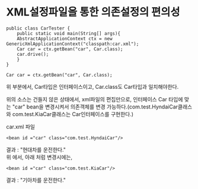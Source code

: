 # XML설정파일을 통한 의존설정의 편의성
```
public class CarTester {
	public static void main(String[] args){
	AbstractApplicationContext ctx = new GenericXmlApplicationContext("classpath:car.xml");
	Car car = ctx.getBean("car", Car.class);
	car.drive();
	}
}
```
```
Car car = ctx.getBean("car", Car.class);
```
위 부분에서, Car타입은 인터페이스이고, Car.class도 Car타입과 일치해야한다.

위의 소스는 건들지 않은 상태에서, xml파일의 편집만으로, 인터페이스 Car 타입에 맞는 "car" bean을 변경시켜서
의존객체를 변경 가능하다.(com.test.HyndaiCar클래스와 com.test.KiaCar클래스는 Car인터페이스를 구현한다.)  

car.xml 파일  
```
<bean id ="car" class="com.test.HyndaiCar"/>
```
결과 : "현대차를 운전한다."  
위 에서, 아래 처럼 변경시에는,
```
<bean id ="car" class="com.test.KiaCar"/>
```
결과 : "기아차를 운전한다."
